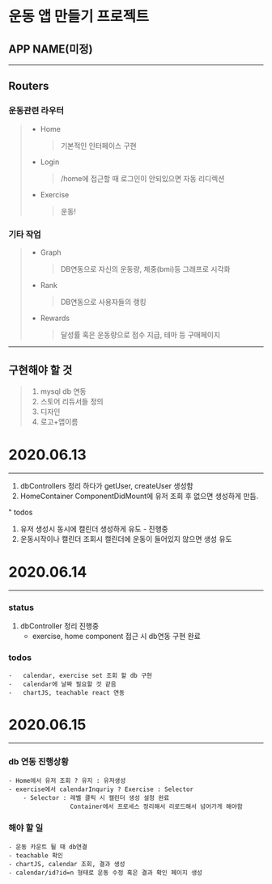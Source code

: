 # 운동 앱 만들기 프로젝트

## APP NAME(미정)

---

## Routers

### 운동관련 라우터

> -   Home
>     > 기본적인 인터페이스 구현
> -   Login
>     > /home에 접근할 때 로그인이 안되있으면 자동 리디렉션
> -   Exercise
>     > 운동!

### 기타 작업

> -   Graph
>     > DB연동으로 자신의 운동량, 체중(bmi)등 그래프로 시각화
> -   Rank
>     > DB연동으로 사용자들의 랭킹
> -   Rewards
>     > 달성률 혹은 운동량으로 점수 지급, 테마 등 구매페이지

---

## 구현해야 할 것

> 1.  mysql db 연동
> 2.  스토어 리듀서들 정의
> 3.  디자인
> 4.  로고+앱이름

# 2020.06.13

---

1. dbControllers 정리 하다가 getUser, createUser 생성함
2. HomeContainer ComponentDidMount에 유저 조회 후 없으면 생성하게 만듬.

" todos

1. 유저 생성시 동시에 캘린더 생성하게 유도 - 진행중
2. 운동시작이나 캘린더 조회시 캘린더에 운동이 들어있지 않으면 생성 유도

# 2020.06.14

---

### status

1. dbController 정리 진행중
    - exercise, home component 접근 시 db연동 구현 완료

### todos

    -   calendar, exercise set 조회 할 db 구현
    -   calendar에 날짜 필요할 것 같음
    -   chartJS, teachable react 연동

# 2020.06.15

---

### db 연동 진행상황

    - Home에서 유저 조회 ? 유지 : 유저생성
    - exercise에서 calendarInquriy ? Exercise : Selector
        - Selector : 레벨 클릭 시 캘린더 생성 설정 완료
                     Container에서 프로세스 정리해서 리로드해서 넘어가게 해야함

### 해야 할 일

    - 운동 카운트 될 때 db연결
    - teachable 확인
    - chartJS, calendar 조회, 결과 생성
    - calendar/id?id=n 형태로 운동 수정 혹은 결과 확인 페이지 생성
